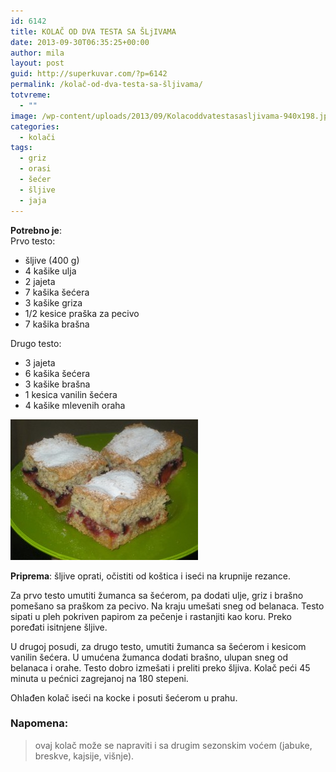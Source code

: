 ```yaml
---
id: 6142
title: KOLAČ OD DVA TESTA SA ŠLjIVAMA
date: 2013-09-30T06:35:25+00:00
author: mila
layout: post
guid: http://superkuvar.com/?p=6142
permalink: /kolač-od-dva-testa-sa-šljivama/
totvreme:
  - ""
image: /wp-content/uploads/2013/09/Kolacoddvatestasasljivama-940x198.jpg
categories:
  - kolači
tags:
  - griz
  - orasi
  - šećer
  - šljive
  - jaja
---
```

**Potrebno je**:  
Prvo testo:

  * šljive (400 g)
  * 4 kašike ulja
  * 2 jajeta
  * 7 kašika šećera
  * 3 kašike griza
  * 1/2 kesice praška za pecivo
  * 7 kašika brašna

Drugo testo:

  * 3 jajeta
  * 6 kašika šećera
  * 3 kašike brašna
  * 1 kesica vanilin šećera
  * 4 kašike mlevenih oraha

[<img class="alignnone size-medium wp-image-6144" src="/wp-content/uploads/2013/09/Kolacoddvatestasasljivama-300x225.jpg" alt="Kolacoddvatestasasljivama" width="300" height="225" />](/wp-content/uploads/2013/09/Kolacoddvatestasasljivama.jpg)

**Priprema**: šljive oprati, očistiti od koštica i iseći na krupnije rezance.

Za prvo testo umutiti žumanca sa šećerom, pa dodati ulje, griz i brašno pomešano sa praškom za pecivo. Na kraju umešati sneg od belanaca. Testo sipati u pleh pokriven papirom za pečenje i rastanjiti kao koru. Preko poređati isitnjene šljive.

U drugoj posudi, za drugo testo, umutiti žumanca sa šećerom i kesicom vanilin šećera. U umućena žumanca dodati brašno, ulupan sneg od belanaca i orahe. Testo dobro izmešati i preliti preko šljiva. Kolač peći 45 minuta u pećnici zagrejanoj na 180 stepeni.

Ohlađen kolač iseći na kocke i posuti šećerom u prahu.

### Napomena:
> ovaj kolač može se napraviti i sa drugim sezonskim voćem (jabuke, breskve, kajsije, višnje).